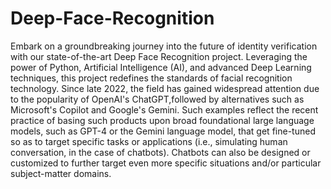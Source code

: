 # Deep-Face-Recognition
Embark on a groundbreaking journey into the future of identity verification with our state-of-the-art Deep Face Recognition project. Leveraging the power of Python, Artificial Intelligence (AI), and advanced Deep Learning techniques, this project redefines the standards of facial recognition technology.
Since late 2022, the field has gained widespread attention due to the popularity of OpenAI's ChatGPT,followed by alternatives such as Microsoft's Copilot and Google's Gemini. Such examples reflect the recent practice of basing such products upon broad foundational large language models, such as GPT-4 or the Gemini language model, that get fine-tuned so as to target specific tasks or applications (i.e., simulating human conversation, in the case of chatbots). Chatbots can also be designed or customized to further target even more specific situations and/or particular subject-matter domains.
